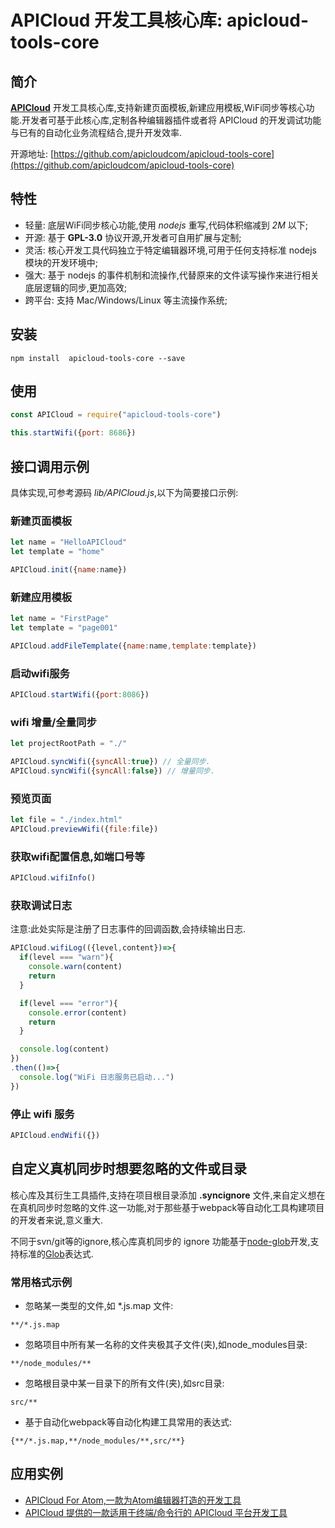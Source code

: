 # APICloud 开发工具核心库: apicloud-tools-core

## 简介

**[APICloud](http://www.apicloud.com/)** 开发工具核心库,支持新建页面模板,新建应用模板,WiFi同步等核心功能.开发者可基于此核心库,定制各种编辑器插件或者将 APICloud 的开发调试功能与已有的自动化业务流程结合,提升开发效率.

开源地址: [https://github.com/apicloudcom/apicloud-tools-core](https://github.com/apicloudcom/apicloud-tools-core)

## 特性

* 轻量: 底层WiFi同步核心功能,使用 *nodejs* 重写,代码体积缩减到 *2M* 以下;
* 开源: 基于 **GPL-3.0** 协议开源,开发者可自用扩展与定制;
* 灵活: 核心开发工具代码独立于特定编辑器环境,可用于任何支持标准 nodejs 模块的开发环境中;
* 强大: 基于 nodejs 的事件机制和流操作,代替原来的文件读写操作来进行相关底层逻辑的同步,更加高效;
* 跨平台: 支持 Mac/Windows/Linux 等主流操作系统;

## 安装

```shell
npm install  apicloud-tools-core --save
```

## 使用

```js
const APICloud = require("apicloud-tools-core")

this.startWifi({port: 8686})
```

## 接口调用示例

具体实现,可参考源码 *lib/APICloud.js*,以下为简要接口示例:

### 新建页面模板

```js
let name = "HelloAPICloud"
let template = "home"

APICloud.init({name:name})
```

### 新建应用模板

```js
let name = "FirstPage"
let template = "page001"

APICloud.addFileTemplate({name:name,template:template})
```

### 启动wifi服务

```js
APICloud.startWifi({port:8086})
```

### wifi 增量/全量同步

```js
let projectRootPath = "./"

APICloud.syncWifi({syncAll:true}) // 全量同步.
APICloud.syncWifi({syncAll:false}) // 增量同步.
```

### 预览页面

```js
let file = "./index.html"
APICloud.previewWifi({file:file})
```
### 获取wifi配置信息,如端口号等
```js
APICloud.wifiInfo()
```

### 获取调试日志

注意:此处实际是注册了日志事件的回调函数,会持续输出日志.

```js
APICloud.wifiLog(({level,content})=>{
  if(level === "warn"){
    console.warn(content)
    return
  }

  if(level === "error"){
    console.error(content)
    return
  }

  console.log(content)
})
.then(()=>{
  console.log("WiFi 日志服务已启动...")
})
```

### 停止 wifi 服务

```js
APICloud.endWifi({})
```

## 自定义真机同步时想要忽略的文件或目录

核心库及其衍生工具插件,支持在项目根目录添加 **.syncignore** 文件,来自定义想在在真机同步时忽略的文件.这一功能,对于那些基于webpack等自动化工具构建项目的开发者来说,意义重大.

不同于svn/git等的ignore,核心库真机同步的 ignore 功能基于[node-glob](https://github.com/isaacs/node-glob)开发,支持标准的[Glob](https://github.com/isaacs/node-glob#glob-primer)表达式.

### 常用格式示例

* 忽略某一类型的文件,如 *.js.map 文件:

```
**/*.js.map
```

* 忽略项目中所有某一名称的文件夹极其子文件(夹),如node_modules目录:

```
**/node_modules/**
```

* 忽略根目录中某一目录下的所有文件(夹),如src目录:

```
src/**
```

* 基于自动化webpack等自动化构建工具常用的表达式:

```
{**/*.js.map,**/node_modules/**,src/**}

```

## 应用实例

* [APICloud For Atom,一款为Atom编辑器打造的开发工具](https://atom.io/packages/apicloud)
* [APICloud 提供的一款适用于终端/命令行的 APICloud 平台开发工具](https://www.npmjs.com/package/apicloud-cli)
